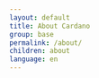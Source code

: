 ```yaml
---
layout: default
title: About Cardano
group: base
permalink: /about/
children: about
language: en
---
```

